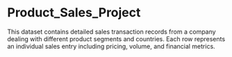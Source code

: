 # Product_Sales_Project
This dataset contains detailed sales transaction records from a company dealing with different product segments and countries. Each row represents an individual sales entry including pricing, volume, and financial metrics.
